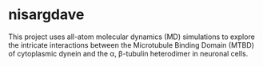 # nisargdave
This project uses all-atom molecular dynamics (MD) simulations to explore the intricate interactions between the Microtubule Binding Domain (MTBD) of cytoplasmic dynein and the α, β-tubulin heterodimer in neuronal cells.
